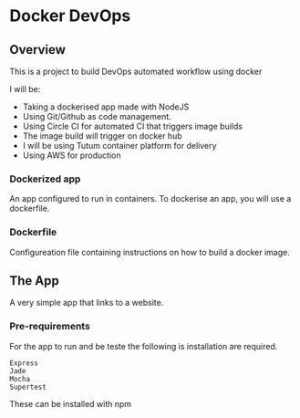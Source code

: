 # Docker DevOps
## Overview
This is a project to build DevOps automated workflow using docker

I will be:
- Taking a dockerised app made with NodeJS
- Using Git/Github as code management.
- Using Circle CI for automated CI that triggers image builds
- The image build will trigger on docker hub
- I will be using Tutum container platform for delivery
- Using AWS for production

### Dockerized app
An app configured to run in containers.
To dockerise an app, you will use a dockerfile.

### Dockerfile
Configureation file containing instructions on how to build a docker image.

## The App
A very simple app that links to a website.

### Pre-requirements

For the app to run and be teste the following is installation are required.

```
Express
Jade
Mocha
Supertest
```

These can be installed with npm